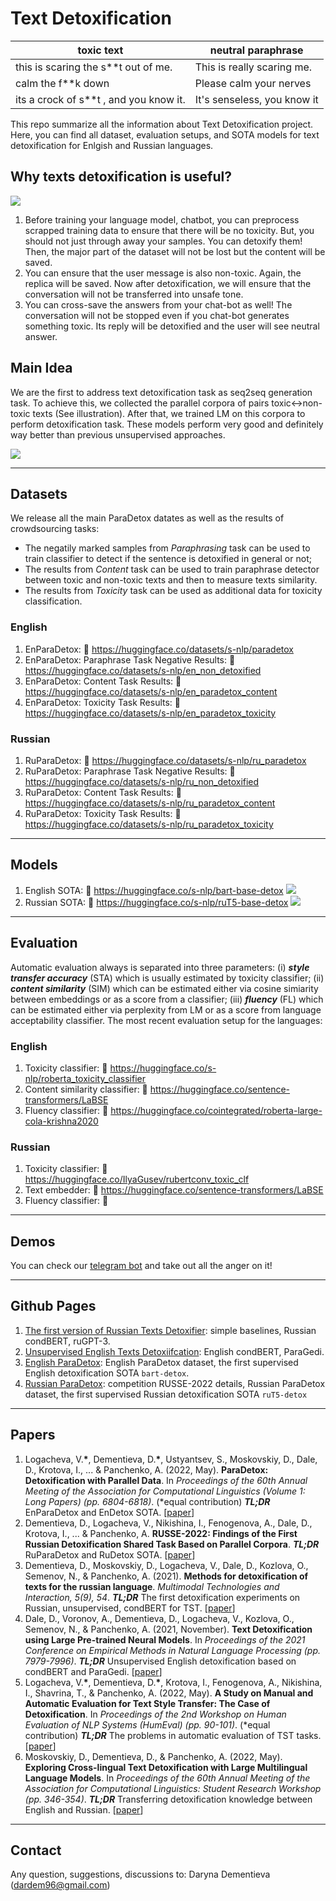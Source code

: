 # Text Detoxification

| toxic text   |      neutral paraphrase      |
|----------|-------------|
| this is scaring the s\*\*t out of me. | This is really scaring me.  |
| calm the f\*\*k down | Please calm your nerves  |
| its a crock of s\*\*t , and you know it. | It's senseless, you know it  |

This repo summarize all the information about Text Detoxification project. Here, you can find all dataset, evaluation setups, and SOTA models for text detoxification for Enlgish and Russian languages.

## Why texts detoxification is useful?

![](https://github.com/dardem/text_detoxification/blob/main/detox_usage.png)

1. Before training your language model, chatbot, you can preprocess scrapped training data to ensure that there will be no toxicity. But, you should not just through away your samples. You can detoxify them! Then, the major part of the dataset will not be lost but the content will be saved.
2. You can ensure that the user message is also non-toxic. Again, the replica will be saved. Now after detoxification, we will ensure that the conversation will not be transferred into unsafe tone.
3. You can cross-save the answers from your chat-bot as well! The conversation will not be stopped even if you chat-bot generates something toxic. Its reply will be detoxified and the user will see neutral answer.

## Main Idea

We are the first to address text detoxification task as seq2seq generation task. To achieve this, we collected the parallel corpora of pairs toxic<->non-toxic texts (See illustration). After that, we trained LM on this corpora to perform detoxification task. These models perform very good and definitely way better than previous unsupervised approaches.

![](https://github.com/dardem/text_detoxification/blob/main/schema.jpg)

---

## Datasets

We release all the main ParaDetox datates as well as the results of crowdsourcing tasks:
* The negatily marked samples from *Paraphrasing* task can be used to train classifier to detect if the sentence is detoxified in general or not;
* The results from *Content* task can be used to train paraphrase detector between toxic and non-toxic texts and then to measure texts similarity.
* The results from *Toxicity* task can be used as additional data for toxicity classification.

### English

1. EnParaDetox: 🤗 https://huggingface.co/datasets/s-nlp/paradetox
2. EnParaDetox: Paraphrase Task Negative Results: 🤗 https://huggingface.co/datasets/s-nlp/en_non_detoxified
3. EnParaDetox: Content Task Results: 🤗 https://huggingface.co/datasets/s-nlp/en_paradetox_content
4. EnParaDetox: Toxicity Task Results: 🤗 https://huggingface.co/datasets/s-nlp/en_paradetox_toxicity

### Russian

1. RuParaDetox: 🤗 https://huggingface.co/datasets/s-nlp/ru_paradetox
2. RuParaDetox: Paraphrase Task Negative Results: 🤗 https://huggingface.co/datasets/s-nlp/ru_non_detoxified
3. RuParaDetox: Content Task Results: 🤗 https://huggingface.co/datasets/s-nlp/ru_paradetox_content
4. RuParaDetox: Toxicity Task Results: 🤗 https://huggingface.co/datasets/s-nlp/ru_paradetox_toxicity

---

## Models

1. English SOTA: 🤗 https://huggingface.co/s-nlp/bart-base-detox
![](https://github.com/dardem/text_detoxification/blob/main/en_manual_results.png)
2. Russian SOTA: 🤗 https://huggingface.co/s-nlp/ruT5-base-detox
![](https://github.com/dardem/text_detoxification/blob/main/ru_manual_results.png)

---

## Evaluation
Automatic evaluation always is separated into three parameters: (i) ***style transfer accuracy*** (STA) which is usually estimated by toxicity classifier; (ii) ***content similarity*** (SIM) which can be estimated either via cosine simiarity between embeddings or as a score from a classifier; (iii) ***fluency*** (FL) which can be estimated either via perplexity from LM or as a score from language acceptability classifier. The most recent evaluation setup for the languages:

### English
1. Toxicity classifier: 🤗 https://huggingface.co/s-nlp/roberta_toxicity_classifier
2. Content similarity classifier: 🤗 https://huggingface.co/sentence-transformers/LaBSE
3. Fluency classifier: 🤗 https://huggingface.co/cointegrated/roberta-large-cola-krishna2020

### Russian
1. Toxicity classifier: 🤗 https://huggingface.co/IlyaGusev/rubertconv_toxic_clf
2. Text embedder: 🤗 https://huggingface.co/sentence-transformers/LaBSE
3. Fluency classifier: 🤗
---
## Demos

You can check our [telegram bot](https://t.me/rudetoxifierbot) and take out all the anger on it!

---
## Github Pages
1. [The first version of Russian Texts Detoxifier](https://github.com/s-nlp/rudetoxifier): simple baselines, Russian condBERT, ruGPT-3.
2. [Unsupervised English Texts Detoxiifcation](https://github.com/s-nlp/detox): English condBERT, ParaGedi.
3. [English ParaDetox](https://github.com/s-nlp/paradetox): English ParaDetox dataset, the first supervised English detoxification SOTA ``bart-detox``.
4. [Russian ParaDetox](https://github.com/s-nlp/russe_detox_2022): competition RUSSE-2022 details, Russian ParaDetox dataset, the first supervised Russian detoxification SOTA ``ruT5-detox``
---

## Papers
1. Logacheva, V.**\***, Dementieva, D.**\***, Ustyantsev, S., Moskovskiy, D., Dale, D., Krotova, I., ... & Panchenko, A. (2022, May). **ParaDetox: Detoxification with Parallel Data**. In *Proceedings of the 60th Annual Meeting of the Association for Computational Linguistics (Volume 1: Long Papers) (pp. 6804-6818)*. (\*equal contribution) ***TL;DR*** EnParaDetox and EnDetox SOTA. [[paper](https://aclanthology.org/2022.acl-long.469/)]
2. Dementieva, D., Logacheva, V., Nikishina, I., Fenogenova, A., Dale, D., Krotova, I., ... & Panchenko, A. **RUSSE-2022: Findings of the First Russian Detoxification Shared Task Based on Parallel Corpora**. ***TL;DR*** RuParaDetox and RuDetox SOTA. [[paper](https://www.dialog-21.ru/media/5755/dementievadplusetal105.pdf)]
3. Dementieva, D., Moskovskiy, D., Logacheva, V., Dale, D., Kozlova, O., Semenov, N., & Panchenko, A. (2021). **Methods for detoxification of texts for the russian language**. *Multimodal Technologies and Interaction, 5(9), 54*. ***TL;DR*** The first detoxification experiments on Russian, unsupervised, condBERT for TST. [[paper](https://www.mdpi.com/2414-4088/5/9/54/pdf)]
4. Dale, D., Voronov, A., Dementieva, D., Logacheva, V., Kozlova, O., Semenov, N., & Panchenko, A. (2021, November). **Text Detoxification using Large Pre-trained Neural Models**. In *Proceedings of the 2021 Conference on Empirical Methods in Natural Language Processing (pp. 7979-7996)*. ***TL;DR*** Unsupervised English detoxification based on condBERT and ParaGedi. [[paper](https://aclanthology.org/2021.emnlp-main.629/)]
5. Logacheva, V.**\***, Dementieva, D.**\***, Krotova, I., Fenogenova, A., Nikishina, I., Shavrina, T., & Panchenko, A. (2022, May). **A Study on Manual and Automatic Evaluation for Text Style Transfer: The Case of Detoxification**. In *Proceedings of the 2nd Workshop on Human Evaluation of NLP Systems (HumEval) (pp. 90-101)*. (\*equal contribution) ***TL;DR*** The problems in automatic evaluation of TST tasks. [[paper](https://aclanthology.org/2022.humeval-1.8/)]
6. Moskovskiy, D., Dementieva, D., & Panchenko, A. (2022, May). **Exploring Cross-lingual Text Detoxification with Large Multilingual Language Models**. In *Proceedings of the 60th Annual Meeting of the Association for Computational Linguistics: Student Research Workshop (pp. 346-354)*. ***TL;DR*** Transferring detoxification knowledge between English and Russian. [[paper](https://aclanthology.org/2022.acl-srw.26/)]

---

## Contact

Any question, suggestions, discussions to: Daryna Dementieva (dardem96@gmail.com)
